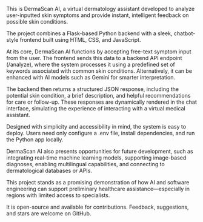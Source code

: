 This is DermaScan AI, a virtual dermatology assistant developed to analyze user-inputted skin symptoms and provide instant, intelligent feedback on possible skin conditions.

The project combines a Flask-based Python backend with a sleek, chatbot-style frontend built using HTML, CSS, and JavaScript.

At its core, DermaScan AI functions by accepting free-text symptom input from the user. The frontend sends this data to a backend API endpoint (/analyze), where the system processes it using a predefined set of keywords associated with common skin conditions. Alternatively, it can be enhanced with AI models such as Gemini for smarter interpretation.

The backend then returns a structured JSON response, including the potential skin condition, a brief description, and helpful recommendations for care or follow-up. These responses are dynamically rendered in the chat interface, simulating the experience of interacting with a virtual medical assistant.

Designed with simplicity and accessibility in mind, the system is easy to deploy. Users need only configure a .env file, install dependencies, and run the Python app locally.

DermaScan AI also presents opportunities for future development, such as integrating real-time machine learning models, supporting image-based diagnoses, enabling multilingual capabilities, and connecting to dermatological databases or APIs.

This project stands as a promising demonstration of how AI and software engineering can support preliminary healthcare assistance—especially in regions with limited access to specialists.

It is open-source and available for contributions. Feedback, suggestions, and stars are welcome on GitHub.

